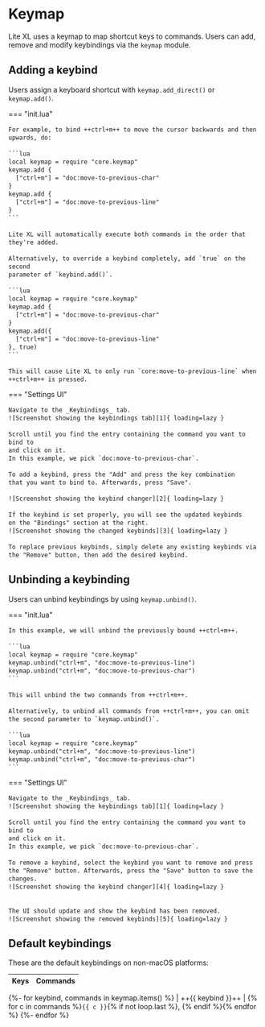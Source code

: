 # Keymap

Lite XL uses a keymap to map shortcut keys to commands.
Users can add, remove and modify keybindings via the `keymap` module.

## Adding a keybind

Users assign a keyboard shortcut with `keymap.add_direct()` or
`keymap.add()`.

=== "init.lua"

    For example, to bind ++ctrl+m++ to move the cursor backwards and then
    upwards, do:

    ```lua
    local keymap = require "core.keymap"
    keymap.add {
      ["ctrl+m"] = "doc:move-to-previous-char"
    }
    keymap.add {
      ["ctrl+m"] = "doc:move-to-previous-line"
    }
    ```

    Lite XL will automatically execute both commands in the order that
    they're added.

    Alternatively, to override a keybind completely, add `true` on the second
    parameter of `keybind.add()`.

    ```lua
    local keymap = require "core.keymap"
    keymap.add {
      ["ctrl+m"] = "doc:move-to-previous-char"
    }
    keymap.add({
      ["ctrl+m"] = "doc:move-to-previous-line"
    }, true)
    ```

    This will cause Lite XL to only run `core:move-to-previous-line` when
    ++ctrl+m++ is pressed.

=== "Settings UI"

    Navigate to the _Keybindings_ tab.
    ![Screenshot showing the keybindings tab][1]{ loading=lazy }

    Scroll until you find the entry containing the command you want to bind to
    and click on it.
    In this example, we pick `doc:move-to-previous-char`.

    To add a keybind, press the "Add" and press the key combination
    that you want to bind to. Afterwards, press "Save".

    ![Screenshot showing the keybind changer][2]{ loading=lazy }

    If the keybind is set properly, you will see the updated keybinds
    on the "Bindings" section at the right.
    ![Screenshot showing the changed keybinds][3]{ loading=lazy }

    To replace previous keybinds, simply delete any existing keybinds via
    the "Remove" button, then add the desired keybind.

## Unbinding a keybinding

Users can unbind keybindings by using `keymap.unbind()`.

=== "init.lua"

    In this example, we will unbind the previously bound ++ctrl+m++.

    ```lua
    local keymap = require "core.keymap"
    keymap.unbind("ctrl+m", "doc:move-to-previous-line")
    keymap.unbind("ctrl+m", "doc:move-to-previous-char")
    ```

    This will unbind the two commands from ++ctrl+m++.

    Alternatively, to unbind all commands from ++ctrl+m++, you can omit
    the second parameter to `keymap.unbind()`.

    ```lua
    local keymap = require "core.keymap"
    keymap.unbind("ctrl+m", "doc:move-to-previous-line")
    keymap.unbind("ctrl+m", "doc:move-to-previous-char")
    ```

=== "Settings UI"

    Navigate to the _Keybindings_ tab.
    ![Screenshot showing the keybindings tab][1]{ loading=lazy }

    Scroll until you find the entry containing the command you want to bind to
    and click on it.
    In this example, we pick `doc:move-to-previous-char`.

    To remove a keybind, select the keybind you want to remove and press
    the "Remove" button. Afterwards, press the "Save" button to save the changes.
    ![Screenshot showing the keybind changer][4]{ loading=lazy }


    The UI should update and show the keybind has been removed.
    ![Screenshot showing the removed keybinds][5]{ loading=lazy }

## Default keybindings

These are the default keybindings on non-macOS platforms:

| Keys      | Commands |
| --------- | -------- |
{%- for keybind, commands in keymap.items() %}
| ++{{ keybind }}++ | {% for c in commands %}`{{ c }}`{% if not loop.last %}, {% endif %}{% endfor %}
{%- endfor %}






[1]: ../assets/settings/keybinds/keybinds.png
[2]: ../assets/settings/keybinds/keybind-add-dialog.png
[3]: ../assets/settings/keybinds/keybind-add-after.png
[4]: ../assets/settings/keybinds/keybind-remove-dialog.png
[5]: ../assets/settings/keybinds/keybind-remove-after.png